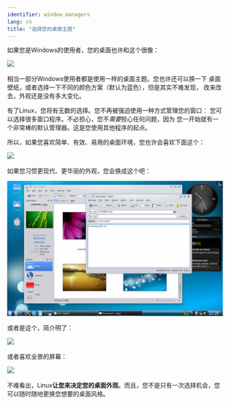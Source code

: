 ```yaml
---
identifier: window_managers
lang: cn
title: "选择您的桌面主题"
---
```


如果您是Windows的使用者，您的桌面也许和这个很像：

<img src="/img/windows_vista.jpg" />

相当一部分Windows使用者都是使用一样的桌面主题。您也许还可以换一下
桌面壁纸，或者选择一下不同的颜色方案（默认为蓝色），但是其实不难发现，
改来改去，外观还是没有多大变化。

有了Linux，您将有无数的选择。您不再被强迫使用一种方式管理您的窗口：
您可以选择很多窗口程序。不必担心，您不<i>需要</i>担心任何问题，因为
您一开始就有一个非常棒的默认管理器。这是您使用其他程序的起点。

所以，如果您喜欢简单、有效、易用的桌面环境，您也许会喜欢下面这个：

<img src="/img/ubuntu.jpg"/>

如果您习惯更现代、更华丽的外观，您会换成这个吧：

<img src="/img/kde.png" />

或者是这个，简介明了：

<img src="/img/xfce.jpg" />

或者喜欢全景的屏幕：

<img src="/img/wm.jpg" />

不难看出，Linux<b>让您来决定您的桌面外观</b>。而且，您不是只有一次选择机会，您可以随时随地更换您想要的桌面风格。




